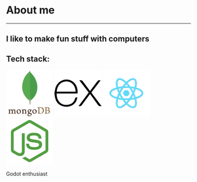 # About me
---
I like to make fun stuff with computers
---
## Tech stack:
![MongoDB](./img/mongo.png) ![Express.js](./img/expressjs.png) ![React.js](./img/reactjs.png) ![Node](./img/node.png)

Godot enthusiast
